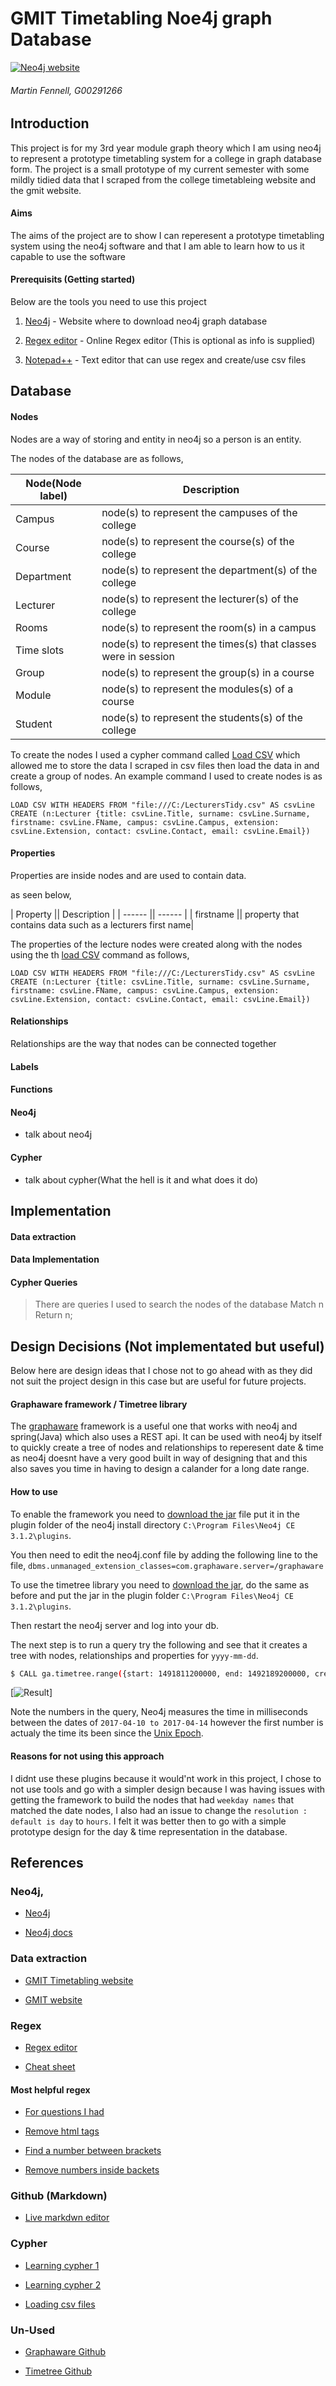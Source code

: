 # GMIT Timetabling Noe4j graph Database

[![Neo4j website](https://upload.wikimedia.org/wikipedia/commons/f/fd/Neo4j-2015-logo.png)](https://neo4j.com/)
###### Martin Fennell, G00291266

## Introduction
This project is for my 3rd year module graph theory which I am using neo4j to represent a prototype timetabling system for a college in graph database form. The project is a small prototype of my current semester with some mildly tidied data that I scraped from the college timetableing website and the gmit website.

#### Aims

The aims of the project are to show I can reperesent a prototype timetabling system using the neo4j software and that I am able to learn how to us it capable to use the software

#### Prerequisits (Getting started)

Below are the tools you need to use this project

1. [Neo4j](https://neo4j.com/download/) - Website where to download neo4j graph database

2. [Regex editor](http://regexr.com/) - Online Regex editor (This is optional as info is supplied)

3. [Notepad++](https://notepad-plus-plus.org/) - Text editor that can use regex and create/use csv files

## Database

#### Nodes

Nodes are a way of storing and entity in neo4j so a person is an entity.

The nodes of the database are as follows,

| Node(Node label) | Description |
| ------ | ------ |
| Campus | node(s) to represent the campuses of the college |
| Course | node(s) to represent the course(s) of the college |
| Department | node(s) to represent the department(s) of the college |
| Lecturer | node(s) to represent the lecturer(s) of the college |
| Rooms | node(s) to represent the room(s) in a campus |
| Time slots | node(s) to represent the times(s) that classes were in session |
| Group | node(s) to represent the group(s) in a course |
| Module | node(s) to represent the modules(s) of a course |
| Student | node(s) to represent the students(s) of the college |

To create the nodes I used a cypher command called [Load CSV]() which allowed me to store the data I scraped in csv files
then load the data in and create a group of nodes. An example command I used to create nodes is as follows,
```
LOAD CSV WITH HEADERS FROM "file:///C:/LecturersTidy.csv" AS csvLine
CREATE (n:Lecturer {title: csvLine.Title, surname: csvLine.Surname, firstname: csvLine.FName, campus: csvLine.Campus, extension: csvLine.Extension, contact: csvLine.Contact, email: csvLine.Email})
```
#### Properties

Properties are inside nodes and are used to contain data.

as seen below,

| Property || Description |
| ------ || ------ |
| firstname || property that contains data such as a lecturers first name|

The properties of the lecture nodes were created along with the nodes using the th [load CSV]() command as follows,
```
LOAD CSV WITH HEADERS FROM "file:///C:/LecturersTidy.csv" AS csvLine
CREATE (n:Lecturer {title: csvLine.Title, surname: csvLine.Surname, firstname: csvLine.FName, campus: csvLine.Campus, extension: csvLine.Extension, contact: csvLine.Contact, email: csvLine.Email})
```

#### Relationships

Relationships are the way that nodes can be connected together

#### Labels

#### Functions

#### Neo4j

- talk about neo4j

#### Cypher

- talk about cypher(What the hell is it and what does it do)

## Implementation 

#### Data extraction

#### Data Implementation

#### Cypher Queries

> There are queries I used to search the nodes of the database
> Match n Return n;

## Design Decisions (Not implementated but useful)

Below here are design ideas that I chose not to go ahead with as they did not suit the project design in this case but are useful for future projects.

#### Graphaware framework / Timetree library

The [graphaware](https://graphaware.com/) framework is a useful one that works with neo4j and spring(Java) which also uses a REST api. It can be used with neo4j by itself to quickly create a tree of nodes and relationships to reperesent date & time as neo4j doesnt have a very good built in way of designing that and this also saves you time in having to design a calander for a long date range.

#### How to use

To enable the framework you need to [download the jar](https://graphaware.com/products/) file put it in the plugin folder of the neo4j install directory `C:\Program Files\Neo4j CE 3.1.2\plugins`.

You then need to edit the neo4j.conf file by adding the following line to the file,
`dbms.unmanaged_extension_classes=com.graphaware.server=/graphaware`

To use the timetree library you need to [download the jar](https://graphaware.com/products/), do the same as before and put the jar in the plugin folder `C:\Program Files\Neo4j CE 3.1.2\plugins`.

Then restart the neo4j server and log into your db.

The next step is to run a query try the following and see that it creates a tree with nodes, relationships and properties for `yyyy-mm-dd`.

```sh
$ CALL ga.timetree.range({start: 1491811200000, end: 1492189200000, create: true})
```

[![Result](https://github.com/MartinFen/Graph-theory-neo4j-timetable-graphDB/blob/master/Timetree_example2.jpg)]

Note the numbers in the query, Neo4j measures the time in milliseconds between the dates of `2017-04-10 to 2017-04-14` however the first number is actualy the time its been since the [Unix Epoch](https://en.wikipedia.org/wiki/Unix_time).

#### Reasons for not using this approach

I didnt use these plugins because it would'nt work in this project, I chose to not use tools and go with a simpler design because I was having issues with getting the framework to build the nodes that had `weekday names` that matched the date nodes, I also had an issue to change the `resolution : default is day` to `hours`. I felt it was better then to go with a simple prototype design for the day & time representation in the database.

## References

### Neo4j,

- [Neo4j](https://neo4j.com)

- [Neo4j docs](https://neo4j.com/developer/get-started/)

### Data extraction

- [GMIT Timetabling website](https://timetable.gmit.ie/)

- [GMIT website](https://www.gmit.ie/)

### Regex

- [Regex editor](http://regexr.com/)

- [Cheat sheet](https://www.cheatography.com/davechild/cheat-sheets/regular-expressions/)

#### Most helpful regex

- [For questions I had](https://stackoverflow.com/)

- [Remove html tags](https://www.rhyous.com/2012/12/11/removing-all-xml-or-html-tags-using-notepad/)

- [Find a number between brackets](http://stackoverflow.com/questions/13807207/regex-find-a-number-between-parentheses)

- [Remove numbers inside backets](http://stackoverflow.com/questions/38962471/only-remove-numbers-inside-parentheses-brackets)

### Github (Markdown)

- [Live markdwn editor](http://dillinger.io/)

### Cypher

- [Learning cypher 1](https://neo4j.com/developer/cypher-query-language/)

- [Learning cypher 2](http://neo4j.com/docs/developer-manual/current/cypher/)

- [Loading csv files](http://neo4j.com/docs/developer-manual/current/get-started/cypher/importing-csv-files-with-cypher/)

### Un-Used

- [Graphaware Github](https://github.com/graphaware/neo4j-framework)

- [Timetree Github](https://github.com/graphaware/neo4j-timetree)


